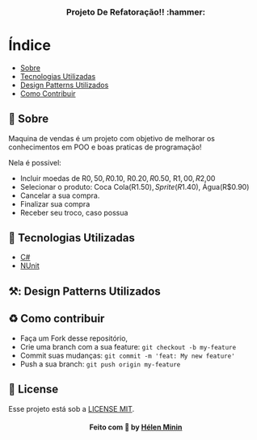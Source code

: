 <h3 align="center">
    <b>Projeto De Refatoração!! :hammer:</b>  
</h3>

# Índice
- [Sobre](#sobre)
- [Tecnologias Utilizadas](#tecnologias-utilizadas)
- [Design Patterns Utilizados](#design-patterns)
- [Como Contribuir](#como-contribuir)

<a id="sobre"></a>
## :bookmark: Sobre
Maquina de vendas é um projeto com objetivo de melhorar os conhecimentos em POO e boas praticas de programação!

Nela é possivel:
- Incluir moedas de R$0,50, R$0.10, R$0.20, R$0.50, R$1,00, R$2,00
- Selecionar o produto: Coca Cola(R$1.50), Sprite(R$1.40), Água(R$0.90)
- Cancelar a sua compra.
- Finalizar sua compra
- Receber seu troco, caso possua
 
<a id="tecnologias-utilizadas"></a>
## :rocket: Tecnologias Utilizadas
* [C#](https://docs.microsoft.com/pt-br/dotnet/csharp/)
* [NUnit](https://docs.microsoft.com/pt-br/dotnet/core/testing/unit-testing-with-nunit)

<a id="design-patterns"></a>
## ⚒️: Design Patterns Utilizados


<a id="como-contribuir"></a>
## :recycle: Como contribuir

- Faça um Fork desse repositório,
- Crie uma branch com a sua feature: `git checkout -b my-feature`
- Commit suas mudanças: `git commit -m 'feat: My new feature'`
- Push a sua branch: `git push origin my-feature`
## :memo: License

Esse projeto está sob a [LICENSE MIT](LICENSE).

<h4 align="center">
    Feito com 💜 by <a href="https://www.linkedin.com/in/helenminin/" target="_blank">Hélen Minin</a>
</h4>
